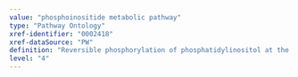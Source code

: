 ```yaml
---
value: "phosphoinositide metabolic pathway"
type: "Pathway Ontology"
xref-identifier: "0002418"
xref-dataSource: "PW"
definition: "Reversible phosphorylation of phosphatidylinositol at the 3, 4, and/or 5 position of the inositol ring with one or more phosphate groups by the action of phosphatidylinositol kinases and phosphatases gives rise to several different phosphoinositides (PIs) whose various distribution is important to cellular membrane identity. PIs are involved in various transport and trafficking, signaling and metabolic pathways. As such, alteration of PIs metabolism is implicated in a wide range of human diseases."
level: "4"
---
```

